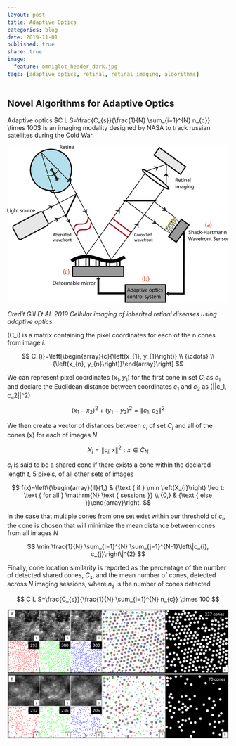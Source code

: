 ```yaml
---
layout: post
title: Adaptive Optics
categories: blog
date: 2019-11-01
published: true
share: true
image:
  feature: omniglot_header_dark.jpg
tags: [adaptive optics, retinal, retinal imaging, algorithms]
---
```


## Novel Algorithms for Adaptive Optics

Adaptive optics $C L S=\frac{C_{s}}{\frac{1}{N} \sum_{i=1}^{N} n_{c}} \times 100$ is an imaging modality designed by NASA to track russian satellites during the Cold War. 

![](/images/blogs/novel_algorithms/ao_system.png)

*Credit Gill Et Al. 2019 Cellular imaging of inherited retinal diseases using adaptive optics*


\(C_i\) is a matrix containing the pixel coordinates for each of the n cones from image $`i`$.

$$
C_{i}=\left[\begin{array}{c}{\left(x_{1}, y_{1}\right)} \\ {\cdots} \\ {\left(x_{n}, y_{n}\right)}\end{array}\right]
$$

We can represent pixel coordinates $`(x_1, y_1)`$ for the first cone in set $`C_i`$ as $`c_1`$ and declare the Euclidean distance between coordinates $`c_1`$ and $`c_2`$ as \(||c_1, c_2||^2\)


$$
\left(x_{1}-x_{2}\right)^{2}+\left(y_{1}-y_{2}\right)^{2}=\left\|c_{1}, c_{2}\right\|^{2}
$$

We then create a vector of distances between $c_i$ of set $C_i$ and all of the cones $(x)$ for each of images $N$

$$
X_{i}=\left\|c_{i}, x\right\|^{2}: x \in C_{N}
$$

$c_i$ is said to be a shared cone if there exists a cone within the declared length $t$, 5 pixels, of all other sets of images

$$
f(x)=\left\{\begin{array}{ll}{1,} & {\text { if } \min \left(X_{i}\right) \leq t: \text { for all } \mathrm{N} \text { sessions }} \\ {0,} & {\text { else }}\end{array}\right.
$$

In the case that multiple cones from one set exist within our threshold of $c_i$, the cone is chosen that will minimize the mean distance between cones from all images $N$

$$
\min \frac{1}{N} \sum_{i=1}^{N} \sum_{j=1}^{N-1}\left\|c_{i}, c_{j}\right\|^{2}
$$

Finally, cone location similarity is reported as the percentage of the number of detected shared cones, $C_s$, and the mean number of cones, detected across $N$ imaging sessions, where $n_s$ is the number of cones detected

$$
C L S=\frac{C_{s}}{\frac{1}{N} \sum_{i=1}^{N} n_{c}} \times 100
$$



![](images/_blogs/2019-11-01-Novel_Algorithms_Adaptive_Optics/new_overview.PNG)
